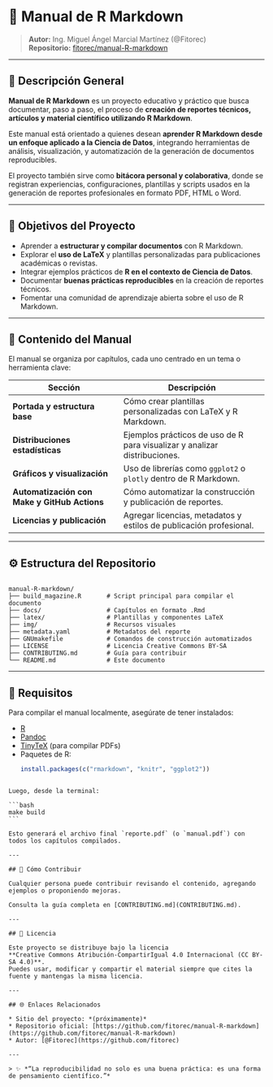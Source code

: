 # 📘 Manual de R Markdown

> **Autor:** Ing. Miguel Ángel Marcial Martínez (@Fitorec)  
> **Repositorio:** [fitorec/manual-R-markdown](https://github.com/fitorec/manual-R-markdown)

---

## 🧩 Descripción General

**Manual de R Markdown** es un proyecto educativo y práctico que busca documentar, paso a paso, el proceso de **creación de reportes técnicos, artículos y material científico utilizando R Markdown**.  

Este manual está orientado a quienes desean **aprender R Markdown desde un enfoque aplicado a la Ciencia de Datos**, integrando herramientas de análisis, visualización, y automatización de la generación de documentos reproducibles.

El proyecto también sirve como **bitácora personal y colaborativa**, donde se registran experiencias, configuraciones, plantillas y scripts usados en la generación de reportes profesionales en formato PDF, HTML o Word.

---

## 🎯 Objetivos del Proyecto

- Aprender a **estructurar y compilar documentos** con R Markdown.
- Explorar el **uso de LaTeX** y plantillas personalizadas para publicaciones académicas o revistas.
- Integrar ejemplos prácticos de **R en el contexto de Ciencia de Datos**.
- Documentar **buenas prácticas reproducibles** en la creación de reportes técnicos.
- Fomentar una comunidad de aprendizaje abierta sobre el uso de R Markdown.

---

## 🧠 Contenido del Manual

El manual se organiza por capítulos, cada uno centrado en un tema o herramienta clave:

| Sección | Descripción |
|----------|--------------|
| **Portada y estructura base** | Cómo crear plantillas personalizadas con LaTeX y R Markdown. |
| **Distribuciones estadísticas** | Ejemplos prácticos de uso de R para visualizar y analizar distribuciones. |
| **Gráficos y visualización** | Uso de librerías como `ggplot2` o `plotly` dentro de R Markdown. |
| **Automatización con Make y GitHub Actions** | Cómo automatizar la construcción y publicación de reportes. |
| **Licencias y publicación** | Agregar licencias, metadatos y estilos de publicación profesional. |

---

## ⚙️ Estructura del Repositorio

```

manual-R-markdown/
├── build_magazine.R       # Script principal para compilar el documento
├── docs/                  # Capítulos en formato .Rmd
├── latex/                 # Plantillas y componentes LaTeX
├── img/                   # Recursos visuales
├── metadata.yaml          # Metadatos del reporte
├── GNUmakefile            # Comandos de construcción automatizados
├── LICENSE                # Licencia Creative Commons BY-SA
├── CONTRIBUTING.md        # Guía para contribuir
└── README.md              # Este documento

```

---

## 🧰 Requisitos

Para compilar el manual localmente, asegúrate de tener instalados:

- [R](https://cran.r-project.org/)
- [Pandoc](https://pandoc.org/)
- [TinyTeX](https://yihui.org/tinytex/) (para compilar PDFs)
- Paquetes de R:
  ```r
  install.packages(c("rmarkdown", "knitr", "ggplot2"))
````

Luego, desde la terminal:

```bash
make build
```

Esto generará el archivo final `reporte.pdf` (o `manual.pdf`) con todos los capítulos compilados.

---

## 🤝 Cómo Contribuir

Cualquier persona puede contribuir revisando el contenido, agregando ejemplos o proponiendo mejoras.

Consulta la guía completa en [CONTRIBUTING.md](CONTRIBUTING.md).

---

## 📜 Licencia

Este proyecto se distribuye bajo la licencia
**Creative Commons Atribución-CompartirIgual 4.0 Internacional (CC BY-SA 4.0)**.
Puedes usar, modificar y compartir el material siempre que cites la fuente y mantengas la misma licencia.

---

## 🌐 Enlaces Relacionados

* Sitio del proyecto: *(próximamente)*
* Repositorio oficial: [https://github.com/fitorec/manual-R-markdown](https://github.com/fitorec/manual-R-markdown)
* Autor: [@Fitorec](https://github.com/fitorec)

---

> ✨ *“La reproducibilidad no solo es una buena práctica: es una forma de pensamiento científico.”*
